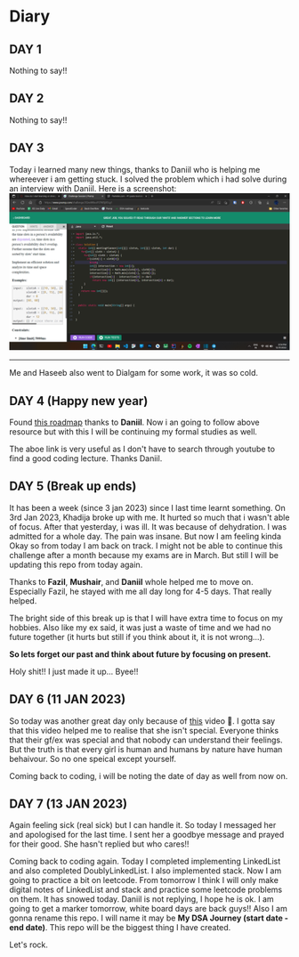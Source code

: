 # Diary

## DAY 1

Nothing to say!!

## DAY 2

Nothing to say!!

## DAY 3

Today i learned many new things, thanks to Daniil who is helping me whereever i am getting stuck.
I solved the problem which i had solve during an interview with Daniil. Here is a screenshot:
![Problem](images/screenshot%20of%20solved%20question.png)

---

Me and Haseeb also went to Dialgam for some work, it was so cold.

## DAY 4 (Happy new year)

Found [this roadmap](https://github.com/sickboydroid/coding-interview-university) thanks to **Daniil**.
Now i an going to follow above resource but with this I will be continuing my formal studies as well.

The aboe link is very useful as I don't have to search through youtube to find a good coding lecture.
Thanks Daniil.

## DAY 5 (Break up ends)

It has been a week (since 3 jan 2023) since I last time learnt something.
On 3rd Jan 2023, Khadija broke up with me. It hurted so much that i wasn't able of focus.
After that yesterday, i was ill. It was because of dehydration. I was admitted for a whole day. The pain was insane.
But now I am feeling kinda Okay so from today I am back on track. I might not be able to continue this challenge after a month because my exams are in March. But still I will be updating this repo from today again.

Thanks to **Fazil**, **Mushair**, and **Daniil** whole helped me to move on. Especially Fazil, he stayed with me all day long for 4-5 days. That really helped.

The bright side of this break up is that I will have extra time to focus on my hobbies. Also like my ex said, it was just a waste of time and we had no future together (it hurts but still if you think about it, it is not wrong...).

**So lets forget our past and think about future by focusing on present.**

Holy shit!! I just made it up...
Byee!!

## DAY 6 (11 JAN 2023)

So today was another great day only because of [this](https://youtu.be/TXeHkfYyTPg) video 🤣.
I gotta say that this video helped me to realise that she isn't special. Everyone thinks that their
gf/ex was special and that nobody can understand their feelings. But the truth is that every girl
is human and humans by nature have human behaivour. So no one speical except yourself.

Coming back to coding, i will be noting the date of day as well from now on.

## DAY 7 (13 JAN 2023)

Again feeling sick (real sick) but I can handle it.
So today I messaged her and apologised for the last time. I sent her a goodbye message and prayed for their good.
She hasn't replied but who cares!!

Coming back to coding again. Today I completed implementing LinkedList and also completed DoublyLinkedList.
I also implemented stack. Now I am going to practice a bit on leetcode.
From tomorrow I think I will only make digital notes of LinkedList and stack and practice some leetcode problems on them.
It has snowed today. Daniil is not replying, I hope he is ok.
I am going to get a marker tomorrow, white board days are back guys!!
Also I am gonna rename this repo.
I will name it may be **My DSA Journey (start date - end date)**.
This repo will be the biggest thing I have created.

Let's rock.
